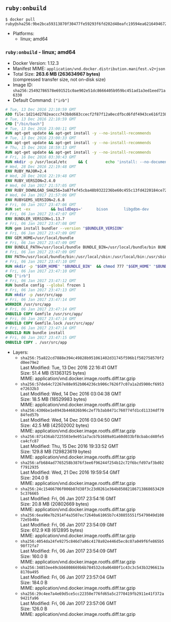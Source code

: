 ## `ruby:onbuild`

```console
$ docker pull ruby@sha256:9be2bca59313870f30477fe59293f6fd202d48eafc19594ea621649467299f55
```

-	Platforms:
	-	linux; amd64

### `ruby:onbuild` - linux; amd64

-	Docker Version: 1.12.3
-	Manifest MIME: `application/vnd.docker.distribution.manifest.v2+json`
-	Total Size: **263.6 MB (263634967 bytes)**  
	(compressed transfer size, not on-disk size)
-	Image ID: `sha256:25492786578e691521c0ae902e51dc8666405b959bc451ad1a3ed1eed71a6330`
-	Default Command: `["irb"]`

```dockerfile
# Tue, 13 Dec 2016 22:10:59 GMT
ADD file:1d214d2782eaccc743b8d683ccecf2f87f12a0ecdfbcd6fdf4943ce616f23870 in / 
# Tue, 13 Dec 2016 22:10:59 GMT
CMD ["/bin/bash"]
# Tue, 13 Dec 2016 23:00:11 GMT
RUN apt-get update && apt-get install -y --no-install-recommends 		ca-certificates 		curl 		wget 	&& rm -rf /var/lib/apt/lists/*
# Tue, 13 Dec 2016 23:00:33 GMT
RUN apt-get update && apt-get install -y --no-install-recommends 		bzr 		git 		mercurial 		openssh-client 		subversion 				procps 	&& rm -rf /var/lib/apt/lists/*
# Thu, 15 Dec 2016 18:59:13 GMT
RUN apt-get update && apt-get install -y --no-install-recommends 		autoconf 		automake 		bzip2 		file 		g++ 		gcc 		imagemagick 		libbz2-dev 		libc6-dev 		libcurl4-openssl-dev 		libdb-dev 		libevent-dev 		libffi-dev 		libgdbm-dev 		libgeoip-dev 		libglib2.0-dev 		libjpeg-dev 		libkrb5-dev 		liblzma-dev 		libmagickcore-dev 		libmagickwand-dev 		libmysqlclient-dev 		libncurses-dev 		libpng-dev 		libpq-dev 		libreadline-dev 		libsqlite3-dev 		libssl-dev 		libtool 		libwebp-dev 		libxml2-dev 		libxslt-dev 		libyaml-dev 		make 		patch 		xz-utils 		zlib1g-dev 	&& rm -rf /var/lib/apt/lists/*
# Fri, 16 Dec 2016 03:30:43 GMT
RUN mkdir -p /usr/local/etc 	&& { 		echo 'install: --no-document'; 		echo 'update: --no-document'; 	} >> /usr/local/etc/gemrc
# Wed, 28 Dec 2016 22:19:48 GMT
ENV RUBY_MAJOR=2.4
# Wed, 28 Dec 2016 22:19:48 GMT
ENV RUBY_VERSION=2.4.0
# Wed, 04 Jan 2017 21:57:05 GMT
ENV RUBY_DOWNLOAD_SHA256=3a87fef45cba48b9322236be60c455c13fd4220184ce7287600361319bb63690
# Wed, 04 Jan 2017 21:57:06 GMT
ENV RUBYGEMS_VERSION=2.6.8
# Fri, 06 Jan 2017 23:47:06 GMT
RUN set -ex 		&& buildDeps=' 		bison 		libgdbm-dev 		ruby 	' 	&& apt-get update 	&& apt-get install -y --no-install-recommends $buildDeps 	&& rm -rf /var/lib/apt/lists/* 		&& wget -O ruby.tar.xz "https://cache.ruby-lang.org/pub/ruby/${RUBY_MAJOR%-rc}/ruby-$RUBY_VERSION.tar.xz" 	&& echo "$RUBY_DOWNLOAD_SHA256 *ruby.tar.xz" | sha256sum -c - 		&& mkdir -p /usr/src/ruby 	&& tar -xJf ruby.tar.xz -C /usr/src/ruby --strip-components=1 	&& rm ruby.tar.xz 		&& cd /usr/src/ruby 		&& { 		echo '#define ENABLE_PATH_CHECK 0'; 		echo; 		cat file.c; 	} > file.c.new 	&& mv file.c.new file.c 		&& autoconf 	&& ./configure --disable-install-doc --enable-shared 	&& make -j"$(nproc)" 	&& make install 		&& apt-get purge -y --auto-remove $buildDeps 	&& cd / 	&& rm -r /usr/src/ruby 		&& gem update --system "$RUBYGEMS_VERSION"
# Fri, 06 Jan 2017 23:47:07 GMT
ENV BUNDLER_VERSION=1.13.7
# Fri, 06 Jan 2017 23:47:08 GMT
RUN gem install bundler --version "$BUNDLER_VERSION"
# Fri, 06 Jan 2017 23:47:09 GMT
ENV GEM_HOME=/usr/local/bundle
# Fri, 06 Jan 2017 23:47:09 GMT
ENV BUNDLE_PATH=/usr/local/bundle BUNDLE_BIN=/usr/local/bundle/bin BUNDLE_SILENCE_ROOT_WARNING=1 BUNDLE_APP_CONFIG=/usr/local/bundle
# Fri, 06 Jan 2017 23:47:09 GMT
ENV PATH=/usr/local/bundle/bin:/usr/local/sbin:/usr/local/bin:/usr/sbin:/usr/bin:/sbin:/bin
# Fri, 06 Jan 2017 23:47:10 GMT
RUN mkdir -p "$GEM_HOME" "$BUNDLE_BIN" 	&& chmod 777 "$GEM_HOME" "$BUNDLE_BIN"
# Fri, 06 Jan 2017 23:47:10 GMT
CMD ["irb"]
# Fri, 06 Jan 2017 23:47:12 GMT
RUN bundle config --global frozen 1
# Fri, 06 Jan 2017 23:47:13 GMT
RUN mkdir -p /usr/src/app
# Fri, 06 Jan 2017 23:47:14 GMT
WORKDIR /usr/src/app
# Fri, 06 Jan 2017 23:47:14 GMT
ONBUILD COPY Gemfile /usr/src/app/
# Fri, 06 Jan 2017 23:47:14 GMT
ONBUILD COPY Gemfile.lock /usr/src/app/
# Fri, 06 Jan 2017 23:47:14 GMT
ONBUILD RUN bundle install
# Fri, 06 Jan 2017 23:47:15 GMT
ONBUILD COPY . /usr/src/app
```

-	Layers:
	-	`sha256:75a822cd7888e394c49828b951061402d31745f596b1f502758570f2d0ee79e2`  
		Last Modified: Tue, 13 Dec 2016 22:16:41 GMT  
		Size: 51.4 MB (51363125 bytes)  
		MIME: application/vnd.docker.image.rootfs.diff.tar.gzip
	-	`sha256:57de64c72267e88e952b064236cb906c7626f7c07a1a2d5900cf6953e72632b3`  
		Last Modified: Wed, 14 Dec 2016 03:04:38 GMT  
		Size: 18.5 MB (18529983 bytes)  
		MIME: application/vnd.docker.image.rootfs.diff.tar.gzip
	-	`sha256:4306be1e8943b446026b96c2ef7b3ab8471c760774fd1cd11334df7084fed57b`  
		Last Modified: Wed, 14 Dec 2016 03:04:50 GMT  
		Size: 42.5 MB (42502002 bytes)  
		MIME: application/vnd.docker.image.rootfs.diff.tar.gzip
	-	`sha256:871436ab7225503e9e951a7acb7b1689a91a60d033bf8cbabcd40fe5ca4cfc87`  
		Last Modified: Thu, 15 Dec 2016 19:33:52 GMT  
		Size: 129.8 MB (129823619 bytes)  
		MIME: application/vnd.docker.image.rootfs.diff.tar.gzip
	-	`sha256:afb684ad7765258b3876f3ee6f96244f254b12c72f6bcfd97af3bd02f7912935`  
		Last Modified: Wed, 21 Dec 2016 19:59:54 GMT  
		Size: 204.0 B  
		MIME: application/vnd.docker.image.rootfs.diff.tar.gzip
	-	`sha256:24c15466706f006b07d38f3c23d0261e364b850821867138686534205c376665`  
		Last Modified: Fri, 06 Jan 2017 23:54:16 GMT  
		Size: 20.8 MB (20802669 bytes)  
		MIME: application/vnd.docker.image.rootfs.diff.tar.gzip
	-	`sha256:6ea98e7b2914f4a3507ec72640a61065b7c438855551f5479049d10872e5b40a`  
		Last Modified: Fri, 06 Jan 2017 23:54:09 GMT  
		Size: 612.9 KB (612895 bytes)  
		MIME: application/vnd.docker.image.rootfs.diff.tar.gzip
	-	`sha256:4054da24fe9275c846d7a86c4178a92e446d5ec8c07a049f6fe865b598f72fa7`  
		Last Modified: Fri, 06 Jan 2017 23:54:09 GMT  
		Size: 160.0 B  
		MIME: application/vnd.docker.image.rootfs.diff.tar.gzip
	-	`sha256:34853ee49cbb6808669b6b784532c0a06480f1c43c3c543b3296613a8170a495`  
		Last Modified: Fri, 06 Jan 2017 23:57:04 GMT  
		Size: 184.0 B  
		MIME: application/vnd.docker.image.rootfs.diff.tar.gzip
	-	`sha256:29c4ee7a4e69d5ce5cc22350e776fd65a5c2770419fb2911e41f372a9421fa96`  
		Last Modified: Fri, 06 Jan 2017 23:57:06 GMT  
		Size: 126.0 B  
		MIME: application/vnd.docker.image.rootfs.diff.tar.gzip
